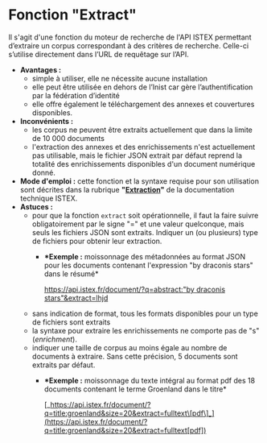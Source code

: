 # Fonction "Extract"

Il s'agit d'une fonction du moteur de recherche de l'API ISTEX permettant d’extraire un corpus correspondant à des critères de recherche. Celle-ci s’utilise directement dans l’URL de requêtage sur l’API.

* **Avantages :**
  * simple à utiliser, elle ne nécessite aucune installation
  * elle peut être utilisée en dehors de l’Inist car gère l’authentification par la fédération d’identité
  * elle offre également le téléchargement des annexes et couvertures disponibles. 
* **Inconvénients :** 
  * les corpus ne peuvent être extraits actuellement que dans la limite de 10 000 documents
  * l'extraction des annexes et des enrichissements n'est actuellement pas utilisable, mais le fichier JSON extrait par défaut reprend la totalité des enrichissements disponibles d'un document numérique donné.
* **Mode d'emploi :** cette fonction et la syntaxe requise pour son utilisation sont décrites dans la rubrique **"**[**Extraction**](../../api-istex/recherche-de-documents/extraction.md)**"** de la documentation technique ISTEX.
* **Astuces :**
  * pour que la fonction `extract` soit opérationnelle, il faut la faire suivre obligatoirement par le signe "=" et une valeur quelconque, mais seuls les fichiers JSON sont extraits. Indiquer un \(ou plusieurs\) type de fichiers pour obtenir leur extraction.
    * **\*Exemple :** moissonnage des métadonnées au format JSON pour les documents contenant l'expression "by draconis stars" dans le résumé\*

      [https://api.istex.fr/document/?q=abstract:"by draconis stars"&extract=lhjd](https://api.istex.fr/document/?q=abstract:"by%20draconis%20stars"&extract=lhjd)
  * sans indication de format, tous les formats disponibles pour un type de fichiers sont extraits
  * la syntaxe pour extraire les enrichissements ne comporte pas de "s" \(_enrichment_\).
  * indiquer une taille de corpus au moins égale au nombre de documents à extraire. Sans cette précision, 5 documents sont extraits par défaut.
    * **\*Exemple :** moissonnage du texte intégral au format pdf des 18 documents contenant le terme Groenland dans le titre\*

      [_https://api.istex.fr/document/?q=title:groenland&size=20&extract=fulltext\[pdf\]_](https://api.istex.fr/document/?q=title:groenland&size=20&extract=fulltext[pdf])

